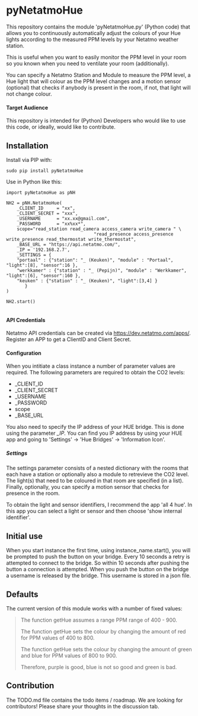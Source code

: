 # pyNetatmoHue

This repository contains the module 'pyNetatmoHue.py' (Python code) that allows you to continuously automatically adjust the colours of your Hue lights according to the measured PPM levels by your Netatmo weather station. 

This is useful when you want to easily monitor the PPM level in your room so you known when you need to ventilate your room (additionally). 

You can specify a Netatmo Station and Module to measure the PPM level, a Hue light that will colour as the PPM level changes and a motion sensor (optional) that checks if anybody is present in the room, if not, that light will not change colour. 

#### Target Audience
This repository is intended for (Python) Developers who would like to use this code, or ideally, would like to contribute.


## Installation

Install via PIP with:

    sudo pip install pyNetatmoHue

Use in Python like this:

``` 
import pyNetatmoHue as pNH

NH2 = pNH.NetatmoHue(
    _CLIENT_ID     = "xx",
    _CLIENT_SECRET = "xxx",
    _USERNAME      = "xx.xx@gmail.com",
    _PASSWORD      = "xx%xx*",
    scope="read_station read_camera access_camera write_camera " \
                                 "read_presence access_presence write_presence read_thermostat write_thermostat",
    _BASE_URL = "https://api.netatmo.com/",
    _IP = '192.168.2.7',
    _SETTINGS = {
    "portaal" : {"station": "_ (Keuken)", "module" : "Portaal", "light":[8], "sensor":16 },
    "werkkamer" : {"station" : "_ (Pepijn)", "module" : "Werkkamer", "light":[6], "sensor":160 },
    "keuken" : {"station" : "_ (Keuken)", "light":[3,4] }
       }
)

NH2.start()
 
```` 

#### API Credentials

Netatmo API credentials can be created via https://dev.netatmo.com/apps/. Register an APP to get a ClientID and Client Secret. 

#### Configuration

When you intitiate a class instance a number of parameter values are required. The following parameters are required to obtain the CO2 levels:
* _CLIENT_ID
* _CLIENT_SECRET
* _USERNAME     
* _PASSWORD   
* scope
* _BASE_URL

You also need to specify the IP address of your HUE bridge. This is done using the parameter *_IP*. You can find you IP address by using your HUE app and going to 'Settings' -> 'Hue Bridges' -> 'Information Icon'.

##### Settings 
The settings parameter consists of a nested dictionary with the rooms that each have a station or optionally also a module to retrevieve the CO2 level. The light(s) that need to be coloured in that room are specified (in a list). Finally, optionally, you can specify a motion sensor that checks for presence in the room. 

To obtain the light and sensor identifiers, I recommend the app 'all 4 hue'. In this app you can select a light or sensor and then choose 'show internal identifier'.

## Initial use
When you start instance the first time, using instance_name.start(), you will be prompted to push the button on your bridge. Every 10 seconds a retry is attempted to connect to the bridge. So within 10 seconds after pushing the button a connection is attempted. 
When you push the button on the bridge a username is released by the bridge. This username is stored in a json file. 

        
## Defaults        
The current version of this module works with a number of fixed values:

> The function getHue assumes a range PPM range of 400 - 900.
>  
> The function getHue sets the colour by changing the amount of red for PPM values of 400 to 800.
> 
> The function getHue sets the colour by changing the amount of green and blue for PPM values of 800 to 900.
> 
> Therefore, purple is good, blue is not so good and green is bad.

## Contribution
The TODO.md file contains the todo items / roadmap. We are looking for contributors! Please share your thoughts in the discussion tab.
